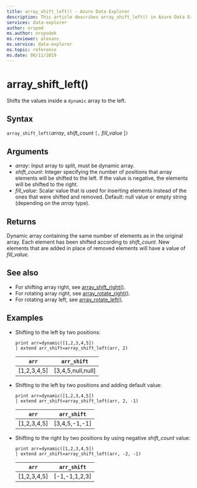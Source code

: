 ```yaml
---
title: array_shift_left() - Azure Data Explorer
description: This article describes array_shift_left() in Azure Data Explorer.
services: data-explorer
author: orspod
ms.author: orspodek
ms.reviewer: alexans
ms.service: data-explorer
ms.topic: reference
ms.date: 08/11/2019
---
```

# array_shift_left()

Shifts the values inside a `dynamic` array to the left.

## Syntax

`array_shift_left(`*array*, *shift_count* `[,` *fill_value* ]`)`

## Arguments

* *array*: Input array to split, must be dynamic array.
* *shift_count*: Integer specifying the number of positions that array elements will be shifted to the left. If the value is negative, the elements will be shifted to the right.
* *fill_value*: Scalar value that is used for inserting elements instead of the ones that were shifted and removed. Default: null value or empty string (depending on the *array* type).

## Returns

Dynamic array containing the same number of elements as in the original array. Each element has been shifted according to *shift_count*. New elements that are added in place of removed elements will have a value of *fill_value*.

## See also

* For shifting array right, see [array_shift_right()](array_shift_rightfunction.md).
* For rotating array right, see [array_rotate_right()](array_rotate_rightfunction.md).
* For rotating array left, see [array_rotate_left()](array_rotate_leftfunction.md).

## Examples

* Shifting to the left by two positions:

    <!-- csl: https://help.kusto.windows.net:443/Samples -->
    ```kusto
    print arr=dynamic([1,2,3,4,5]) 
    | extend arr_shift=array_shift_left(arr, 2)
    ```
    
    |`arr`|`arr_shift`|
    |---|---|
    |[1,2,3,4,5]|[3,4,5,null,null]|

* Shifting to the left by two positions and adding default value:

    <!-- csl: https://help.kusto.windows.net:443/Samples -->
    ```kusto
    print arr=dynamic([1,2,3,4,5]) 
    | extend arr_shift=array_shift_left(arr, 2, -1)
    ```
    
    |`arr`|`arr_shift`|
    |---|---|
    |[1,2,3,4,5]|[3,4,5,-1,-1]|


* Shifting to the right by two positions by using negative *shift_count* value:

    <!-- csl: https://help.kusto.windows.net:443/Samples -->
    ```kusto
    print arr=dynamic([1,2,3,4,5]) 
    | extend arr_shift=array_shift_left(arr, -2, -1)
    ```
    
    |`arr`|`arr_shift`|
    |---|---|
    |[1,2,3,4,5]|[-1,-1,1,2,3]|
